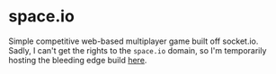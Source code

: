 # space.io
Simple competitive web-based multiplayer game built off socket.io. \
Sadly, I can't get the rights to the `space.io` domain, so I'm temporarily hosting the bleeding edge build [here](https://space.gentasaur.us).
